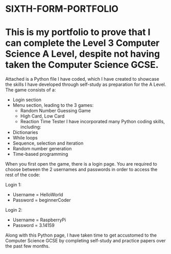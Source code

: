 # SIXTH-FORM-PORTFOLIO

# This is my portfolio to prove that I can complete the Level 3 Computer Science A Level, despite not having taken the Computer Science GCSE.
Attached is a Python file I have coded, which I have created to showcase the skills I have developed through self-study as preparation for the A Level. The game consists of a:
  - Login section
  - Menu  section, leading to the 3 games:
    - Random Number Guessing Game
    - High Card, Low Card
    - Reaction Time Tester
I have incorporated many Python coding skills, including:
- Dictionaries
- While loops
- Sequence, selection and iteration
- Random number generation
- Time-based programming

When you first open the game, there is a login page. You are required to choose between the 2 usernames and passwords in order to access the rest of the code:

Login 1: 
  - Username = HelloWorld
  - Password = beginnerCoder

Login 2:
  - Username = RaspberryPi
  - Password = 3.14159

Along with this Python page, I have taken time to get accustomed to the Computer Science GCSE by completing self-study and practice papers over the past few months.
